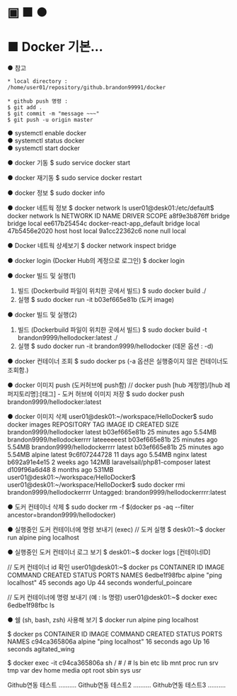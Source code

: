 

▣ ■ ●
==============================
■ Docker 기본...
==============================

● 참고
```
* local directory :
/home/user01/repository/github.brandon99991/docker

* github push 명령 :
$ git add .
$ git commit -m "message ~~~"
$ git push -u origin master
```



● systemctl enable docker  
● systemctl status docker  
● systemctl start docker  


● docker 기동
  $ sudo service docker start

● docker 재기동
  $ sudo service docker restart

● docker 정보
  $ sudo docker info

● docker 네트웍 정보
  $ docker network ls
    user01@desk01:/etc/default$ docker network ls
    NETWORK ID     NAME                       DRIVER    SCOPE
    a8f9e3b876ff   bridge                     bridge    local
    ee617b25454c   docker-react-app_default   bridge    local
    47b5456e2020   host                       host      local
    9a1cc22362c6   none                       null      local  

● Docker 네트웍 상세보기
  $ docker network inspect bridge

● docker login (Docker Hub의 계정으로 로그인)
  $ docker login

● docker 빌드 및 실행(1)
1) 빌드 (Dockerbuild 파일이 위치한 곳에서 빌드)
  $ sudo docker build ./
2) 실행
  $ sudo docker run -it b03ef665e81b (도커 image)

● docker 빌드 및 실행(2)
1) 빌드 (Dockerbuild 파일이 위치한 곳에서 빌드)
  $ sudo docker build -t brandon9999/hellodocker:latest ./
2) 실행
  $ sudo docker run -it brandon9999/hellodocker  (데몬 옵션 : -d)

● docker 컨테이너 조회
  $ sudo docker ps  (-a 옵션은 실행중이지 않은 컨테이너도 조회함.)

● docker 이미지 push (도커허브에 push함)
  // docker push [hub 계정명]/[hub 레퍼지토리명]:[태그] - 도커 허브에 이미지 저장
  $ sudo docker push brandon9999/hellodocker:latest

● docker 이미지 삭제
user01@desk01:~/workspace/HelloDocker$ sudo docker images
REPOSITORY                   TAG           IMAGE ID       CREATED          SIZE
brandon9999/hellodocker      latest        b03ef665e81b   25 minutes ago   5.54MB
brandon9999/hellodockerrrr   lateeeeeest   b03ef665e81b   25 minutes ago   5.54MB
brandon9999/hellodockerrrr   latest        b03ef665e81b   25 minutes ago   5.54MB
alpine                       latest        9c6f07244728   11 days ago      5.54MB
nginx                        latest        b692a91e4e15   2 weeks ago      142MB
laravelsail/php81-composer   latest        d109f96a6d48   8 months ago     531MB
user01@desk01:~/workspace/HelloDocker$ 
user01@desk01:~/workspace/HelloDocker$ sudo docker rmi brandon9999/hellodockerrrr
Untagged: brandon9999/hellodockerrrr:latest

● 도커 컨테이너 삭제 
  $ sudo docker rm -f $(docker ps -aq --filter ancestor=brandon9999/hellodocker)

● 실행중인 도커 컨테이너에 명령 보내기 (exec)
  // 도커 실행
  $ desk01:~$ docker run alpine ping localhost

● 실행중인 도커 컨테이너 로그 보기
  $ desk01:~$ docker logs [컨테이너ID]

  // 도커 컨테이너 id 확인
  user01@desk01:~$ docker ps
  CONTAINER ID   IMAGE     COMMAND            CREATED          STATUS          PORTS     NAMES
  6edbe1f98fbc   alpine    "ping localhost"   45 seconds ago   Up 44 seconds             wonderful_poincare

  // 도커 컨테이너에 명령 보내기 (예 : ls 명령)
  user01@desk01:~$ docker exec 6edbe1f98fbc ls

● 쉘 (sh, bash, zsh) 사용해 보기
  $ docker run alpine ping localhost

  $ docker ps
  CONTAINER ID   IMAGE     COMMAND            CREATED          STATUS          PORTS     NAMES
  c94ca365806a   alpine    "ping localhost"   16 seconds ago   Up 16 seconds             agitated_wing

  $ docker exec -it c94ca365806a sh
  / # 
  / # ls
  bin    etc    lib    mnt    proc   run    srv    tmp    var
  dev    home   media  opt    root   sbin   sys    usr

  Github연동 테스트 ..........
  Github연동 테스트2 ..........
  Github연동 테스트3 ..........
